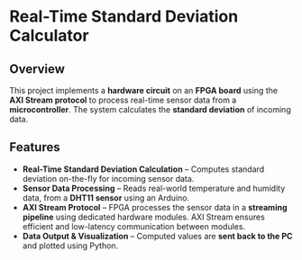 # Real-Time Standard Deviation Calculator

## Overview
This project implements a **hardware circuit** on an **FPGA board** using the **AXI Stream protocol** to process real-time sensor data from a **microcontroller**. The system calculates the **standard deviation** of incoming data.

## Features
- **Real-Time Standard Deviation Calculation** – Computes standard deviation on-the-fly for incoming sensor data.
- **Sensor Data Processing** – Reads real-world temperature and humidity data, from a **DHT11 sensor** using an Arduino.
- **AXI Stream Protocol** – FPGA processes the sensor data in a **streaming pipeline** using dedicated hardware modules. AXI Stream ensures efficient and low-latency communication between modules.
- **Data Output & Visualization** – Computed values are **sent back to the PC** and plotted using Python.


